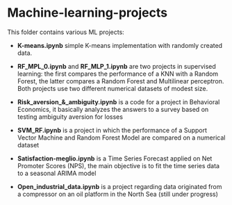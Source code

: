 # Machine-learning-projects

This folder contains various ML projects:

- **K-means.ipynb** simple K-means implementation with randomly created data.

- **RF_MPL_0.ipynb** and **RF_MLP_1.ipynb** are two projects in supervised learning: the first compares the performance of a KNN  with a Random Forest, the latter compares a Random Forest and Multilinear perceptron. Both projects use two different numerical datasets of modest size.

- **Risk_aversion_&_ambiguity.ipynb** is a code for a project in Behavioral Economics, it basically analyzes the answers to a survey based on testing ambiguity aversion for losses 

- **SVM_RF.ipynb** is a project in which the performance of a Support Vector Machine and Random Forest Model are compared on a numerical dataset

- **Satisfaction-meglio.ipynb** is a Time Series Forecast applied on Net Promoter Scores (NPS), the main objective is to fit the time series data to a seasonal ARIMA model 

- **Open_industrial_data.ipynb** is a project regarding data originated from a compressor on an oil platform in the North Sea (still under progress)

